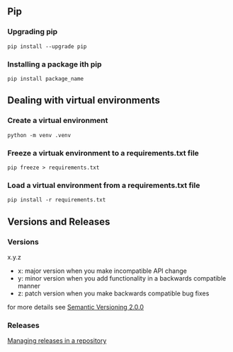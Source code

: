## Pip

### Upgrading pip
```
pip install --upgrade pip
```

### Installing a package ith pip
```
pip install package_name
```

## Dealing with virtual environments

### Create a virtual environment
```
python -m venv .venv
```

### Freeze a virtuak environment to a requirements.txt file
```
pip freeze > requirements.txt
```

### Load a virtual environment from a requirements.txt file
```
pip install -r requirements.txt
```

## Versions and Releases

### Versions
x.y.z

- x: major version when you make incompatible API change
- y: minor version when you add functionality in a backwards compatible manner
- z: patch version when you make backwards compatible bug fixes

for more details see [Semantic Versioning 2.0.0](https://semver.org/#semantic-versioning-200)

### Releases

[Managing releases in a repository](https://docs.github.com/en/github/administering-a-repository/managing-releases-in-a-repository)
